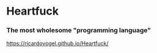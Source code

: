 # Heartfuck
### The most wholesome "programming language"

https://ricardovogel.github.io/Heartfuck/
